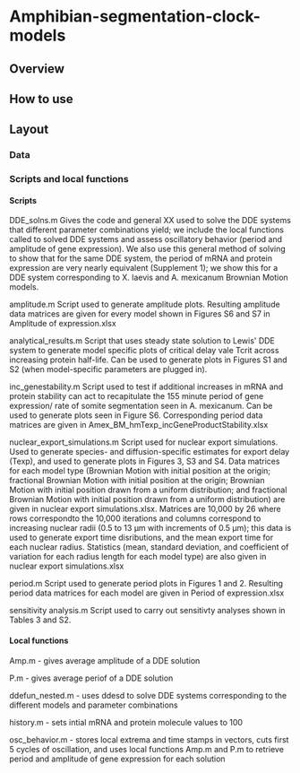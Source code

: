 # Amphibian-segmentation-clock-models

## Overview

## How to use

## Layout

### Data

### Scripts and local functions

#### Scripts 

DDE_solns.m 
Gives the code and general XX used to solve the DDE systems that different parameter combinations yield; we include the local functions 
called to solved DDE systems and assess oscillatory behavior (period and amplitude of gene expression).
We also use this general method of solving to show that for the same DDE system, the period of mRNA and protein expression are very nearly
equivalent (Supplement 1); we show this for a DDE system corresponding to X. laevis and A. mexicanum Brownian Motion models. 

amplitude.m
Script used to generate amplitude plots. Resulting amplitude data matrices are given for every model shown in Figures S6 and S7 in Amplitude of expression.xlsx 

analytical_results.m
Script that uses steady state solution to Lewis' DDE system to generate model specific plots of critical delay vale Tcrit across increasing 
protein half-life. Can be used to generate plots in Figures S1 and S2 (when model-specific parameters are plugged in).

inc_genestability.m
Script used to test if additional increases in mRNA and protein stability can act to recapitulate the 155 minute period of gene expression/
rate of somite segmentation seen in A. mexicanum. Can be used to generate plots seen in Figure S6. Corresponding period data matrices are given in Amex_BM_hmTexp_incGeneProductStability.xlsx

nuclear_export_simulations.m
Script used for nuclear export simulations. Used to generate species- and diffusion-specific estimates for export delay (Texp), and used to 
generate plots in Figures 3, S3 and S4. Data matrices for each model type (Brownian Motion with initial position at the origin; fractional Brownian 
Motion with initial position at the origin; Brownian Motion with initial position drawn from a uniform distribution; and fractional Brownian 
Motion with initial position drawn from a uniform distribution) are given in nuclear export simulations.xlsx. Matrices are 10,000 by 26 where rows correspondto the 10,000 iterations and columns correspond to increasing nuclear radii (0.5 to 13 µm with increments of 0.5 µm); this data is used to generate export time disributions, and the mean export time for each nuclear radius. Statistics (mean, standard deviation, and coefficient of variation for each radius length for each model type) are also given in nuclear export simulations.xlsx

period.m 
Script used to generate period plots in Figures 1 and 2. Resulting period data matrices for each model are given in Period of expression.xlsx

sensitivity analysis.m
Script used to carry out sensitivty analyses shown in Tables 3 and S2. 

#### Local functions

Amp.m - gives average amplitude of a DDE solution

P.m - gives average periof of a DDE solution 

ddefun_nested.m - uses ddesd to solve DDE systems corresponding to the different models and parameter combinations

history.m - sets intial mRNA and protein molecule values to 100 

osc_behavior.m - stores local extrema and time stamps in vectors, cuts first 5 cycles of oscillation, and uses local functions Amp.m and P.m
                  to retrieve period and amplitude of gene expression for each solution
